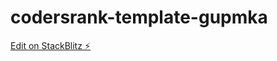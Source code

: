 # codersrank-template-gupmka

[Edit on StackBlitz ⚡️](https://stackblitz.com/edit/codersrank-template-gupmka)